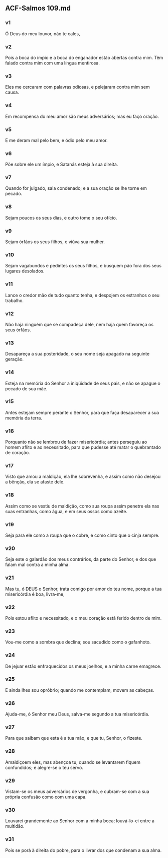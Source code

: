 ## ACF-Salmos 109.md
### v1
 Ó Deus do meu louvor, não te cales,
### v2
 Pois a boca do ímpio e a boca do enganador estão abertas contra mim. Têm falado contra mim com uma língua mentirosa.
### v3
 Eles me cercaram com palavras odiosas, e pelejaram contra mim sem causa.
### v4
 Em recompensa do meu amor são meus adversários; mas eu faço oração.
### v5
 E me deram mal pelo bem, e ódio pelo meu amor.
### v6
 Põe sobre ele um ímpio, e Satanás esteja à sua direita.
### v7
 Quando for julgado, saia condenado; e a sua oração se lhe torne em pecado.
### v8
 Sejam poucos os seus dias, e outro tome o seu ofício.
### v9
 Sejam órfãos os seus filhos, e viúva sua mulher.
### v10
 Sejam vagabundos e pedintes os seus filhos, e busquem pão fora dos seus lugares desolados.
### v11
 Lance o credor mão de tudo quanto tenha, e despojem os estranhos o seu trabalho.
### v12
 Não haja ninguém que se compadeça dele, nem haja quem favoreça os seus órfãos.
### v13
 Desapareça a sua posteridade, o seu nome seja apagado na seguinte geração.
### v14
 Esteja na memória do Senhor a iniqüidade de seus pais, e não se apague o pecado de sua mãe.
### v15
 Antes estejam sempre perante o Senhor, para que faça desaparecer a sua memória da terra.
### v16
 Porquanto não se lembrou de fazer misericórdia; antes perseguiu ao homem aflito e ao necessitado, para que pudesse até matar o quebrantado de coração.
### v17
 Visto que amou a maldição, ela lhe sobrevenha, e assim como não desejou a bênção, ela se afaste dele.
### v18
 Assim como se vestiu de maldição, como sua roupa assim penetre ela nas suas entranhas, como água, e em seus ossos como azeite.
### v19
 Seja para ele como a roupa que o cobre, e como cinto que o cinja sempre.
### v20
 Seja este o galardão dos meus contrários, da parte do Senhor, e dos que falam mal contra a minha alma.
### v21
 Mas tu, ó DEUS o Senhor, trata comigo por amor do teu nome, porque a tua misericórdia é boa, livra-me,
### v22
 Pois estou aflito e necessitado, e o meu coração está ferido dentro de mim.
### v23
 Vou-me como a sombra que declina; sou sacudido como o gafanhoto.
### v24
 De jejuar estão enfraquecidos os meus joelhos, e a minha carne emagrece.
### v25
 E ainda lhes sou opróbrio; quando me contemplam, movem as cabeças.
### v26
 Ajuda-me, ó Senhor meu Deus, salva-me segundo a tua misericórdia.
### v27
 Para que saibam que esta é a tua mão, e que tu, Senhor, o fizeste.
### v28
 Amaldiçoem eles, mas abençoa tu; quando se levantarem fiquem confundidos; e alegre-se o teu servo.
### v29
 Vistam-se os meus adversários de vergonha, e cubram-se com a sua própria confusão como com uma capa.
### v30
 Louvarei grandemente ao Senhor com a minha boca; louvá-lo-ei entre a multidão.
### v31
 Pois se porá à direita do pobre, para o livrar dos que condenam a sua alma.
